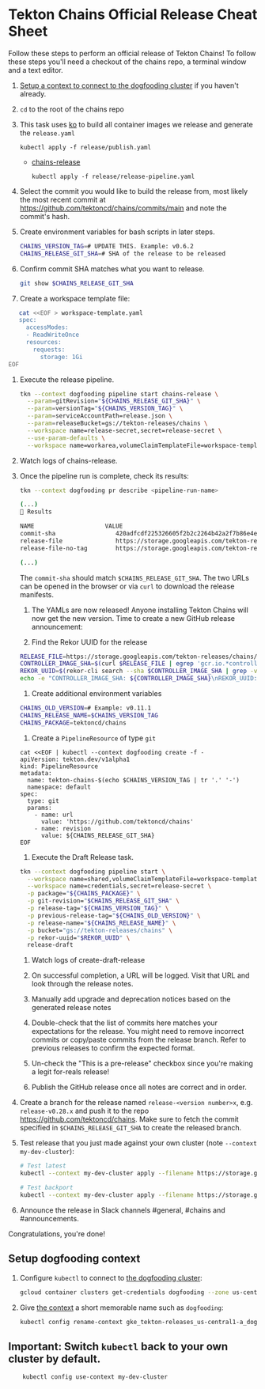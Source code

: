 # Tekton Chains Official Release Cheat Sheet

Follow these steps to perform an official release of Tekton Chains!
To follow these steps you'll need a checkout of the chains repo, a terminal window and a text editor.

1. [Setup a context to connect to the dogfooding cluster](#setup-dogfooding-context) if you haven't already.

1. `cd` to the root of the chains repo

1. 
     This task uses [ko](https://github.com/google/ko) to build all container images we release and generate the `release.yaml`
     ```shell script
     kubectl apply -f release/publish.yaml
     ```
   - [chains-release](release-pipeline.yaml)
     ```shell script
     kubectl apply -f release/release-pipeline.yaml
     ```

1. Select the commit you would like to build the release from, most likely the
   most recent commit at https://github.com/tektoncd/chains/commits/main
   and note the commit's hash.

1. Create environment variables for bash scripts in later steps.

    ```bash
    CHAINS_VERSION_TAG=# UPDATE THIS. Example: v0.6.2
    CHAINS_RELEASE_GIT_SHA=# SHA of the release to be released
    ```

1. Confirm commit SHA matches what you want to release.

    ```bash
    git show $CHAINS_RELEASE_GIT_SHA
    ```

1. Create a workspace template file:

```bash
   cat <<EOF > workspace-template.yaml
   spec:
     accessModes:
     - ReadWriteOnce
     resources:
       requests:
         storage: 1Gi
EOF
```

1. Execute the release pipeline.


    ```bash
    tkn --context dogfooding pipeline start chains-release \
      --param=gitRevision="${CHAINS_RELEASE_GIT_SHA}" \
      --param=versionTag="${CHAINS_VERSION_TAG}" \
      --param=serviceAccountPath=release.json \
      --param=releaseBucket=gs://tekton-releases/chains \
      --workspace name=release-secret,secret=release-secret \
      --use-param-defaults \
      --workspace name=workarea,volumeClaimTemplateFile=workspace-template.yaml
    ```

1. Watch logs of chains-release.

1. Once the pipeline run is complete, check its results:

   ```bash
   tkn --context dogfooding pr describe <pipeline-run-name>

   (...)
   📝 Results

   NAME                    VALUE
   commit-sha                 420adfcdf225326605f2b2c2264b42a2f7b86e4e
   release-file               https://storage.googleapis.com/tekton-releases/chains/previous/v0.13.0/release.yaml
   release-file-no-tag        https://storage.googleapis.com/tekton-releases/chains/previous/v0.13.0/release.notag.yaml

   (...)
   ```

   The `commit-sha` should match `$CHAINS_RELEASE_GIT_SHA`.
   The two URLs can be opened in the browser or via `curl` to download the release manifests.

    1. The YAMLs are now released! Anyone installing Tekton Chains will now get the new version. Time to create a new GitHub release announcement:

    1. Find the Rekor UUID for the release
    ```bash
    RELEASE_FILE=https://storage.googleapis.com/tekton-releases/chains/previous/${CHAINS_VERSION_TAG}/release.yaml
    CONTROLLER_IMAGE_SHA=$(curl $RELEASE_FILE | egrep 'gcr.io.*controller' | cut -d'@' -f2)
    REKOR_UUID=$(rekor-cli search --sha $CONTROLLER_IMAGE_SHA | grep -v Found | head -1)
    echo -e "CONTROLLER_IMAGE_SHA: ${CONTROLLER_IMAGE_SHA}\nREKOR_UUID: ${REKOR_UUID}"
    ```

    1. Create additional environment variables

    ```bash
    CHAINS_OLD_VERSION=# Example: v0.11.1
    CHAINS_RELEASE_NAME=$CHAINS_VERSION_TAG
    CHAINS_PACKAGE=tektoncd/chains
    ```

    1. Create a `PipelineResource` of type `git`

    ```shell
    cat <<EOF | kubectl --context dogfooding create -f -
    apiVersion: tekton.dev/v1alpha1
    kind: PipelineResource
    metadata:
      name: tekton-chains-$(echo $CHAINS_VERSION_TAG | tr '.' '-')
      namespace: default
    spec:
      type: git
      params:
        - name: url
          value: 'https://github.com/tektoncd/chains'
        - name: revision
          value: ${CHAINS_RELEASE_GIT_SHA}
    EOF
    ```

    1. Execute the Draft Release task.

    ```bash
    tkn --context dogfooding pipeline start \
      --workspace name=shared,volumeClaimTemplateFile=workspace-template.yaml \
      --workspace name=credentials,secret=release-secret \
      -p package="${CHAINS_PACKAGE}" \
      -p git-revision="$CHAINS_RELEASE_GIT_SHA" \
      -p release-tag="${CHAINS_VERSION_TAG}" \
      -p previous-release-tag="${CHAINS_OLD_VERSION}" \
      -p release-name="${CHAINS_RELEASE_NAME}" \
      -p bucket="gs://tekton-releases/chains" \
      -p rekor-uuid="$REKOR_UUID" \
      release-draft
    ```

    1. Watch logs of create-draft-release

    1. On successful completion, a URL will be logged. Visit that URL and look through the release notes.
      1. Manually add upgrade and deprecation notices based on the generated release notes
      1. Double-check that the list of commits here matches your expectations
         for the release. You might need to remove incorrect commits or copy/paste commits
         from the release branch. Refer to previous releases to confirm the expected format.

    1. Un-check the "This is a pre-release" checkbox since you're making a legit for-reals release!

    1. Publish the GitHub release once all notes are correct and in order.

1. Create a branch for the release named `release-<version number>x`, e.g. `release-v0.28.x` and push it to the repo https://github.com/tektoncd/chains. Make sure to fetch the commit specified in `$CHAINS_RELEASE_GIT_SHA` to create the released branch.

1. Test release that you just made against your own cluster (note `--context my-dev-cluster`):

    ```bash
    # Test latest
    kubectl --context my-dev-cluster apply --filename https://storage.googleapis.com/tekton-releases/chains/latest/release.yaml
    ```

    ```bash
    # Test backport
    kubectl --context my-dev-cluster apply --filename https://storage.googleapis.com/tekton-releases/chains/previous/$CHAINS_VERSION_TAG/release.yaml
    ```

1. Announce the release in Slack channels #general, #chains and #announcements.

Congratulations, you're done!

## Setup dogfooding context

1. Configure `kubectl` to connect to
   [the dogfooding cluster](https://github.com/tektoncd/plumbing/blob/main/docs/dogfooding.md):

    ```bash
    gcloud container clusters get-credentials dogfooding --zone us-central1-a --project tekton-releases
    ```

1. Give [the context](https://kubernetes.io/docs/tasks/access-application-cluster/configure-access-multiple-clusters/)
   a short memorable name such as `dogfooding`:

   ```bash
   kubectl config rename-context gke_tekton-releases_us-central1-a_dogfooding dogfooding
   ```

## Important: Switch `kubectl` back to your own cluster by default.

```bash
    kubectl config use-context my-dev-cluster
```
